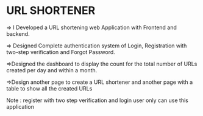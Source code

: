 # URL SHORTENER

<P>=> I Developed a URL shortening web Application with Frontend and backend.
</P>

<p>=> Designed Complete authentication system of Login, Registration with two-step verification and Forgot Password.
</p>

<p>=>Designed the dashboard to display the count for the total number of URLs created per day and within a month.</p>
<p>=>Design another page to create a URL shortener and another page with a table to show all the created URLs

</p>

<p>Note : register with two step verification and login  user only can use this application</p>